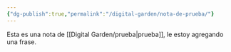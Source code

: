 ```yaml
---
{"dg-publish":true,"permalink":"/digital-garden/nota-de-prueba/"}
---
```


Esta es una nota de [[Digital Garden/prueba\|prueba]], le estoy agregando una frase.